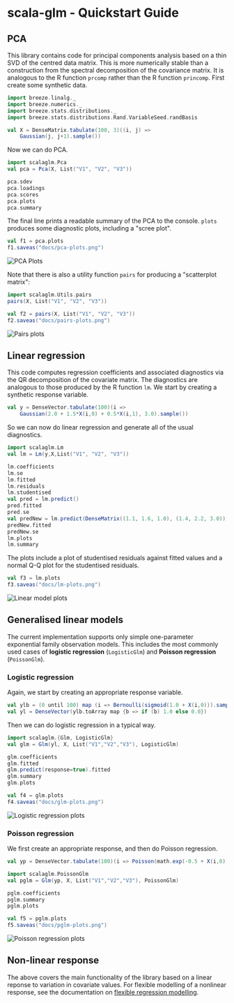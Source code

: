 # scala-glm - Quickstart Guide

## PCA

This library contains code for principal components analysis based on a thin SVD of the centred data matrix. This is more numerically stable than a construction from the spectral decomposition of the covariance matrix. It is analogous to the R function `prcomp` rather than the R function `princomp`. First create some synthetic data.

```scala mdoc:silent
import breeze.linalg._
import breeze.numerics._
import breeze.stats.distributions._
import breeze.stats.distributions.Rand.VariableSeed.randBasis

val X = DenseMatrix.tabulate(100, 3)((i, j) => 
	Gaussian(j, j+1).sample())
```
Now we can do PCA.
```scala mdoc:silent
import scalaglm.Pca
val pca = Pca(X, List("V1", "V2", "V3"))
```
```scala mdoc
pca.sdev
pca.loadings
pca.scores
pca.plots
pca.summary
```
The final line prints a readable summary of the PCA to the console. `plots` produces some diagnostic plots, including a "scree plot".

```scala mdoc:invisible
val f1 = pca.plots
f1.saveas("docs/pca-plots.png")
```
![PCA Plots](pca-plots.png)

Note that there is also a utility function `pairs` for producing a "scatterplot matrix":
```scala mdoc
import scalaglm.Utils.pairs
pairs(X, List("V1", "V2", "V3"))
```

```scala mdoc:invisible
val f2 = pairs(X, List("V1", "V2", "V3"))
f2.saveas("docs/pairs-plots.png")
```
![Pairs plots](pairs-plots.png)


## Linear regression

This code computes regression coefficients and associated diagnostics via the QR decomposition of the covariate matrix. The diagnostics are analogous to those produced by the R function `lm`. We start by creating a synthetic response variable.

```scala mdoc:silent
val y = DenseVector.tabulate(100)(i => 
	Gaussian(2.0 + 1.5*X(i,0) + 0.5*X(i,1), 3.0).sample())
```
So we can now do linear regression and generate all of the usual diagnostics.
```scala mdoc:silent
import scalaglm.Lm
val lm = Lm(y,X,List("V1", "V2", "V3"))
```
```scala mdoc
lm.coefficients
lm.se
lm.fitted
lm.residuals
lm.studentised
val pred = lm.predict()
pred.fitted
pred.se
val predNew = lm.predict(DenseMatrix((1.1, 1.6, 1.0), (1.4, 2.2, 3.0)))
predNew.fitted
predNew.se
lm.plots
lm.summary
```
The plots include a plot of studentised residuals against fitted values and a normal Q-Q plot for the studentised residuals.

```scala mdoc:invisible
val f3 = lm.plots
f3.saveas("docs/lm-plots.png")
```
![Linear model plots](lm-plots.png)


## Generalised linear models

The current implementation supports only simple one-parameter exponential family observation models. This includes the most commonly used cases of **logistic regression** (`LogisticGlm`) and **Poisson regression** (`PoissonGlm`).

### Logistic regression

Again, we start by creating an appropriate response variable.
```scala mdoc:silent
val ylb = (0 until 100) map (i => Bernoulli(sigmoid(1.0 + X(i,0))).sample())
val yl = DenseVector(ylb.toArray map {b => if (b) 1.0 else 0.0})
```

Then we can do logistic regression in a typical way.
```scala mdoc:silent
import scalaglm.{Glm, LogisticGlm}
val glm = Glm(yl, X, List("V1","V2","V3"), LogisticGlm)
```
```scala mdoc
glm.coefficients
glm.fitted
glm.predict(response=true).fitted
glm.summary
glm.plots
```

```scala mdoc:invisible
val f4 = glm.plots
f4.saveas("docs/glm-plots.png")
```
![Logistic regression plots](glm-plots.png)


### Poisson regression

We first create an appropriate response, and then do Poisson regression.
```scala mdoc:silent
val yp = DenseVector.tabulate(100)(i => Poisson(math.exp(-0.5 + X(i,0))).sample().toDouble)

import scalaglm.PoissonGlm
val pglm = Glm(yp, X, List("V1","V2","V3"), PoissonGlm)
```
```scala mdoc
pglm.coefficients
pglm.summary
pglm.plots
```
```scala mdoc:invisible
val f5 = pglm.plots
f5.saveas("docs/pglm-plots.png")
```
![Poisson regression plots](pglm-plots.png)


## Non-linear response

The above covers the main functionality of the library based on a linear reponse to variation in covariate values. For flexible modelling of a nonlinear response, see the documentation on [flexible regression modelling](FlexibleRegression.md).

